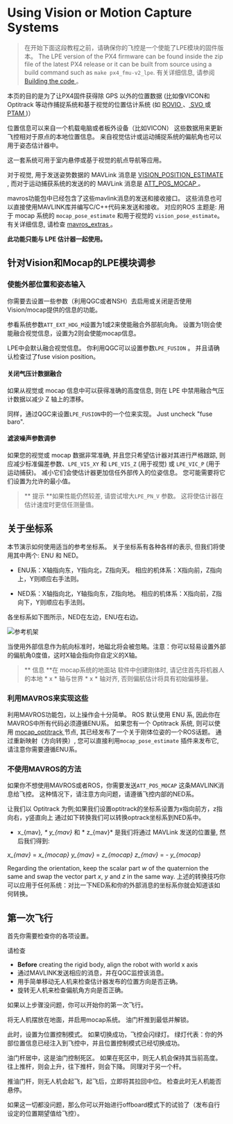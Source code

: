 # Using Vision or Motion Capture Systems

> 在开始下面这段教程之前，请确保你的飞控是一个使能了LPE模块的固件版本。 The LPE version of the PX4 firmware can be found inside the zip file of the latest PX4 release or it can be built from source using a build command such as `make px4_fmu-v2_lpe`. 有关详细信息, 请参阅 [ Building the code ](../setup/building_px4.md)。

本页的目的是为了让PX4固件获得除 GPS 以外的位置数据 (比如像VICON和 Optitrack 等动作捕捉系统和基于视觉的位置估计系统 (如 [ ROVIO ](https://github.com/ethz-asl/rovio)、[ SVO ](https://github.com/uzh-rpg/rpg_svo) 或 [ PTAM ](https://github.com/ethz-asl/ethzasl_ptam))）

位置信息可以来自一个机载电脑或者板外设备（比如VICON） 这些数据用来更新飞控相对于原点的本地位置信息。 来自视觉估计或运动捕捉系统的偏航角也可以用于姿态估计器中。

这一套系统可用于室内悬停或基于视觉的航点导航等应用。

对于视觉, 用于发送姿势数据的 MAVLink 消息是 [ VISION_POSITION_ESTIMATE ](https://mavlink.io/en/messages/common.html#VISION_POSITION_ESTIMATE), 而对于运动捕获系统的发送的的 MAVLink 消息是 [ ATT_POS_MOCAP ](https://mavlink.io/en/messages/common.html#ATT_POS_MOCAP) 。

mavros功能包中已经包含了这些mavlink消息的发送和接收接口。 这些消息也可以直接使用MAVLINK库并编写C/C++代码来发送和接收。 对应的ROS 主题是: 用于 mocap 系统的 ` mocap_pose_estimate ` 和用于视觉的 ` vision_pose_estimate `。 有关详细信息, 请检查 [ mavros_extras ](http://wiki.ros.org/mavros_extras)。

**此功能只能与 LPE 估计器一起使用。**

## 针对Vision和Mocap的LPE模块调参

### 使能外部位置和姿态输入

你需要去设置一些参数（利用QGC或者NSH）去启用或关闭是否使用Vision/mocap提供的信息的功能。

参看系统参数`ATT_EXT_HDG_M`设置为1或2来使能融合外部航向角。 设置为1则会使能融合视觉信息，设置为2则会使能mocap信息。

LPE中会默认融合视觉信息。 你利用QGC可以设置参数`LPE_FUSION` 。 并且请确认检查过了fuse vision position。

#### 关闭气压计数据融合

如果从视觉或 mocap 信息中可以获得准确的高度信息, 则在 LPE 中禁用融合气压计数据以减少 Z 轴上的漂移。

同样，通过QGC来设置`LPE_FUSION`中的一个位来实现。 Just uncheck "fuse baro".

#### 滤波噪声参数调参

如果您的视觉或 mocap 数据非常准确, 并且您只希望估计器对其进行严格跟踪, 则应减少标准偏差参数、` LPE_VIS_XY ` 和 ` LPE_VIS_Z ` (用于视觉) 或 ` LPE_VIC_P ` (用于运动捕获)。 减小它们会使估计器更加信任外部传入的位姿信息。 您可能需要将它们设置为允许的最小值。

> ** 提示 **如果性能仍然较差, 请尝试增大` LPE_PN_V ` 参数。 这将使估计器在估计速度时更信任测量值。

## 关于坐标系

本节演示如何使用适当的参考坐标系。 关于坐标系有各种各样的表示, 但我们将使用其中两个: ENU 和 NED。

* ENU系：X轴指向东，Y指向北，Z指向天。 相应的机体系：X指向前，Z指向上，Y则顺应右手法则。

* NED系：X轴指向北，Y轴指向东，Z指向地。 相应的机体系：X指向前，Z指向下，Y则顺应右手法则。

各坐标系如下图所示，NED在左边，ENU在右边。

![参考机架](../../assets/lpe/ref_frames.png)

当使用外部信息作为航向标准时，地磁北将会被忽略。注意：你可以轻易设置外部的偏航角0度值，这时X轴会指向你自定义的X轴。

> ** 信息 **在 mocap系统的地面站 软件中创建刚体时, 请记住首先将机器人的本地 * x * 轴与世界 * x * 轴对齐, 否则偏航估计将具有初始偏移量。

### 利用MAVROS来实现这些

利用MAVROS功能包，以上操作会十分简单。 ROS 默认使用 ENU 系, 因此你在MAVROS中所有代码必须遵循ENU系。 如果您有一个 Optitrack 系统, 则可以使用 [ mocap_optitrack ](https://github.com/ros-drivers/mocap_optitrack) 节点, 其已经发布了一个关于刚体位姿的一个ROS话题。 通过重新映射（方向转换）, 您可以直接利用` mocap_pose_estimate ` 插件来发布它, 请注意你需要遵循ENU系。

### 不使用MAVROS的方法

如果你不想使用MAVROS或者ROS，你需要发送`ATT_POS_MOCAP` 这条MAVLINK消息给飞控。 这种情况下，请注意方向问题，请遵循飞控内部的NED系。

让我们以 Optitrack 为例;如果我们设置optitrack的坐标系设置为x指向前方，z指向右，y竖直向上 通过如下转换我们可以转换optrack坐标系到NED系中。

* x_{mav}*, * y_{mav}* 和 * z_{mav}* 是我们将通过 MAVLink 发送的位置量, 然后我们得到:

*x_{mav}* = *x_{mocap}* *y_{mav}* = *z_{mocap}* *z_{mav}* = - *y_{mocap}*

Regarding the orientation, keep the scalar part *w* of the quaternion the same and swap the vector part *x*, *y* and *z* in the same way. 上述的转换技巧你可以应用于任何系统：对比一下NED系和你的外部消息的坐标系你就会知道该如何转换。

## 第一次飞行

首先你需要检查你的各项设置。

请检查

* **Before** creating the rigid body, align the robot with world x axis
* 通过MAVLINK发送相应的消息，并在QGC监控该消息。
* 用手简单移动无人机来检查估计器发布的位置方向是否正确。
* 旋转无人机来检查偏航角方向是否正确。

如果以上步骤没问题，你可以开始你的第一次飞行。

将无人机摆放在地面，并启用mocap系统。 油门杆推到最低并解锁。

此时，设置为位置控制模式。 如果切换成功，飞控会闪绿灯。 绿灯代表：你的外部位置信息已经注入到飞控中，并且位置控制模式已经切换成功。

油门杆居中，这是油门控制死区。 如果在死区中，则无人机会保持其当前高度。往上推杆，则会上升，往下推杆，则会下降。 同理对于另一个杆。

推油门杆，则无人机会起飞，起飞后，立即将其拉回中位。 检查此时无人机能否悬停。

如果这一切都没问题，那么你可以开始进行offboard模式下的试验了（发布自行设定的位置期望值给飞控）。